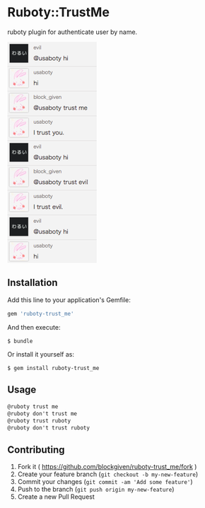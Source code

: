 # Ruboty::TrustMe

ruboty plugin for authenticate user by name.

![screenshot](screenshot.png)

## Installation

Add this line to your application's Gemfile:

```ruby
gem 'ruboty-trust_me'
```

And then execute:

    $ bundle

Or install it yourself as:

    $ gem install ruboty-trust_me

## Usage

    @ruboty trust me
    @ruboty don't trust me
    @ruboty trust ruboty
    @ruboty don't trust ruboty

## Contributing

1. Fork it ( https://github.com/blockgiven/ruboty-trust_me/fork )
2. Create your feature branch (`git checkout -b my-new-feature`)
3. Commit your changes (`git commit -am 'Add some feature'`)
4. Push to the branch (`git push origin my-new-feature`)
5. Create a new Pull Request
